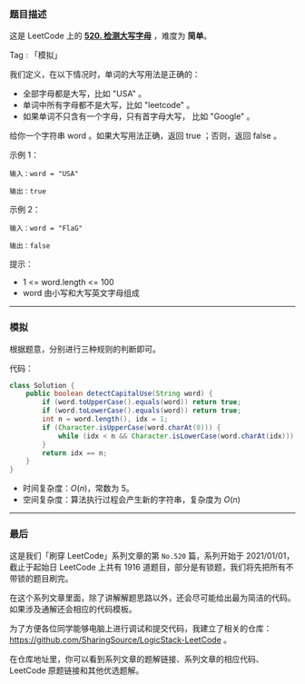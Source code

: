 ### 题目描述

这是 LeetCode 上的 **[520. 检测大写字母](https://leetcode-cn.com/problems/detect-capital/solution/gong-shui-san-xie-jian-dan-zi-fu-chuan-m-rpor/)** ，难度为 **简单**。

Tag : 「模拟」



我们定义，在以下情况时，单词的大写用法是正确的：

* 全部字母都是大写，比如 "USA" 。
* 单词中所有字母都不是大写，比如 "leetcode" 。
* 如果单词不只含有一个字母，只有首字母大写， 比如 "Google" 。

给你一个字符串 word 。如果大写用法正确，返回 true ；否则，返回 false 。

示例 1：
```
输入：word = "USA"

输出：true
```
示例 2：
```
输入：word = "FlaG"

输出：false
```
提示：
* 1 <= word.length <= 100
* word 由小写和大写英文字母组成

---

### 模拟

根据题意，分别进行三种规则的判断即可。

代码：
```Java
class Solution {
    public boolean detectCapitalUse(String word) {
        if (word.toUpperCase().equals(word)) return true;
        if (word.toLowerCase().equals(word)) return true;
        int n = word.length(), idx = 1;
        if (Character.isUpperCase(word.charAt(0))) {
            while (idx < n && Character.isLowerCase(word.charAt(idx))) idx++;
        }
        return idx == n;
    }
}
```
* 时间复杂度：$O(n)$，常数为 $5$。
* 空间复杂度：算法执行过程会产生新的字符串，复杂度为 $O(n)$

---

### 最后

这是我们「刷穿 LeetCode」系列文章的第 `No.520` 篇，系列开始于 2021/01/01，截止于起始日 LeetCode 上共有 1916 道题目，部分是有锁题，我们将先把所有不带锁的题目刷完。

在这个系列文章里面，除了讲解解题思路以外，还会尽可能给出最为简洁的代码。如果涉及通解还会相应的代码模板。

为了方便各位同学能够电脑上进行调试和提交代码，我建立了相关的仓库：https://github.com/SharingSource/LogicStack-LeetCode 。

在仓库地址里，你可以看到系列文章的题解链接、系列文章的相应代码、LeetCode 原题链接和其他优选题解。

